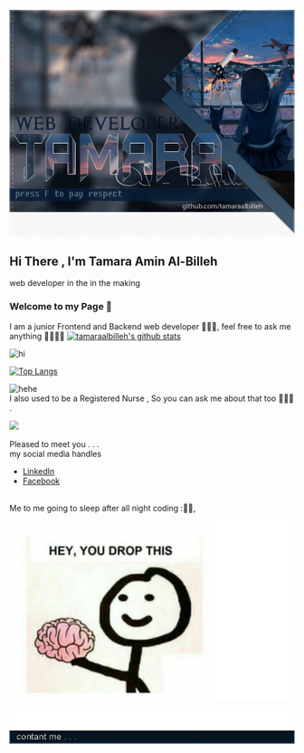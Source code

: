 
![pic](./header07.png)
##  Hi There , I'm Tamara Amin Al-Billeh
web developer in the in the making  
### Welcome to my Page 🥳
I am a junior Frontend and Backend web developer 👩🏻‍💻, feel free to ask me anything 💁🏻‍♀️🤔
[![tamaraalbilleh's github stats](https://github-readme-stats.vercel.app/api?username=tamaraalbilleh&show_icons=true&theme=default)](https://github.com/tamaraalbilleh/)

![hi](https://pa1.narvii.com/5653/884091bb411fd55ac65fae69a59d1b520fed01c7_hq.gif)

[![Top Langs](https://github-readme-stats.vercel.app/api/top-langs/?username=tamaraalbilleh&layout=compact)](https://github.com/anuraghazra/github-readme-stats)

![hehe](https://i.imgur.com/mWpUJKO.gif)
<br>
I also used to be a Registered Nurse , So you can ask me about that too 👩🏻‍⚕️ .

![](https://anime-chan.me/uploads/posts/2014-10/1413366400_smile-3.gif)

Pleased to meet you . . . <br>
my social media handles
* [LinkedIn](https://www.linkedin.com/in/tamaraalbilleh/)
* [Facebook](https://web.facebook.com/tamaraalbella2) 
<br>
Me to me going to sleep after all night coding :🌝🤔,
<br>

![meme](https://github.com/tamaraalbilleh/tamaraalbilleh/blob/main/meme.jpg?raw=true)


![kk](./F07.png) 
